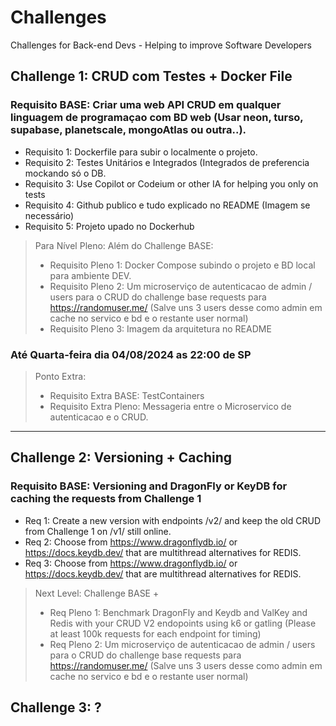 # Challenges
Challenges for Back-end Devs - Helping to improve Software Developers 


## Challenge 1:  CRUD com Testes + Docker File

### Requisito BASE: Criar uma web API CRUD em qualquer linguagem de programaçao com BD web (Usar neon, turso, supabase, planetscale, mongoAtlas ou outra..).

* Requisito 1:   Dockerfile para subir o localmente o projeto.
* Requisito 2:  Testes Unitários e Integrados (Integrados de preferencia mockando só o DB.
* Requisito 3:  Use Copilot or Codeium or other IA for helping you only on tests
* Requisito 4:  Github publico e tudo explicado no README (Imagem se necessário)
* Requisito 5:  Projeto upado no Dockerhub

> Para Nível Pleno:  Além do Challenge BASE:
> * Requisito Pleno 1: Docker Compose subindo o projeto e BD local para ambiente DEV.
> * Requisito Pleno 2: Um microserviço de autenticacao de admin / users para o CRUD do challenge base requests para https://randomuser.me/ (Salve uns 3 users desse como admin em cache no servico e bd e o restante user normal)
> * Requisito Pleno 3: Imagem da arquitetura no README

### Até Quarta-feira dia 04/08/2024 as 22:00 de SP

> Ponto Extra:
> * Requisito Extra BASE: TestContainers
> * Requisito Extra Pleno: Messageria entre o Microservico de autenticacao e o CRUD. 

-------------------------------------------

## Challenge 2: Versioning + Caching 

### Requisito BASE: Versioning and DragonFly or KeyDB for caching the requests from Challenge 1

* Req 1: Create a new version with endpoints /v2/ and keep the old CRUD from Challenge 1 on /v1/ still online.
* Req 2: Choose from https://www.dragonflydb.io/ or https://docs.keydb.dev/ that are multithread alternatives for REDIS.
* Req 3: Choose from https://www.dragonflydb.io/ or https://docs.keydb.dev/ that are multithread alternatives for REDIS.

> Next Level:  Challenge BASE +
> * Req Pleno 1: Benchmark DragonFly and Keydb and ValKey and Redis with your CRUD V2 endopoints using k6 or gatling (Please at least 100k requests for each endpoint for timing)
> * Req Pleno 2: Um microserviço de autenticacao de admin / users para o CRUD do challenge base requests para https://randomuser.me/ (Salve uns 3 users desse como admin em cache no servico e bd e o restante user normal)

## Challenge 3: ?
